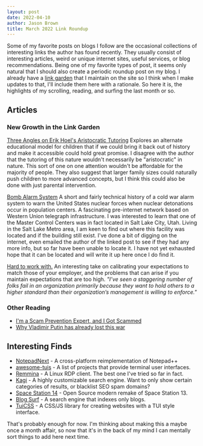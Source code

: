 ```yaml
---
layout: post
date: 2022-04-10
author: Jason Brown
title: March 2022 Link Roundup
---
```

Some of my favorite posts on blogs I follow are the occasional collections of interesting links the author has found recently. They usually consist of interesting articles, weird or unique internet sites, useful services, or blog recommendations. Being one of my favorite types of post, it seems only natural that I should also create a periodic roundup post on my blog. I already have a [link garden](/personal/link-garden.html) that I maintain on the site so I think when I make updates to that, I'll include them here with a rationale. So here it is, the highlights of my scrolling, reading, and surfing the last month or so.

## Articles

### New Growth in the Link Garden
[Three Angles on Erik Hoel's Aristocratic Tutoring](https://slimemoldtimemold.com/2022/03/20/three-angles-on-erik-hoels-aristocratic-tutoring/) Explores an alternate educational model for children that if we could bring it back out of history and make it accessible could hold great promise. I disagree with the author that the tutoring of this nature wouldn't necessarily be "aristocratic" in nature. This sort of one on one attention wouldn't be affordable for the majority of people. They also suggest that larger family sizes could naturally push children to more advanced concepts, but I think this could also be done with just parental intervention.

[Bomb Alarm System](https://computer.rip/2022-04-01-Bomb-Alarm-System.html) A short and fairly technical history of a cold war alarm system to warn the United States nuclear forces when nuclear detonations occur in population centers. A fascinating pre-internet network based on Western Union telegraph infrastructure. I was interested to learn that one of the Master Control Centers was in fact located in Salt Lake City, Utah. Living in the Salt Lake Metro area, I am keen to find out where this facility was located and if the building still exist. I've done a bit of digging on the internet, even emailed the author of the linked post to see if they had any more info, but so far have been unable to locate it. I have not yet exhausted hope that it can be located and will write it up here once I do find it.

[Hard to work with.](https://lethain.com/hard-to-work-with/) An interesting take on calibrating your expectations to match those of your employer, and the problems that can arise if you maintain expectations that are too high. *"I’ve seen a staggering number of folks fail in an organization primarily because they want to hold others to a higher standard than their organization’s management is willing to enforce."*

### Other Reading
* [I'm a Scam Prevention Expert, and I Got Scammed](http://www.lupinia.net/writing/tech/scammed.htm)
* [Why Vladimir Putin has already lost this war](https://www.theguardian.com/commentisfree/2022/feb/28/vladimir-putin-war-russia-ukraine)

## Interesting Finds
* [NotepadNext](https://github.com/dail8859/NotepadNext) - A cross-platform reimplementation of Notepad++
* [awesome-tuis](https://github.com/rothgar/awesome-tuis) - A list of projects that provide terminal user interfaces.
* [Remmina](https://remmina.org/) - A Linux RDP client. The best one I've tried so far in fact.
* [Kagi](https://kagi.com/) - A highly customizable search engine. Want to only show certain categories of results, or blacklist SEO spam domains?
* [Space Station 14](https://spacestation14.io/) - Open Source modern remake of Space Station 13.
* [Blog Surf](https://blogsurf.io) - A search engine that indexes only blogs. 
* [TuiCSS](https://github.com/vinibiavatti1/TuiCss) - A CSS/JS library for creating websites with a TUI style interface.

That's probably enough for now. I'm thinking about making this a maybe once a month affair, so now that it's in the back of my mind I can mentally sort things to add here next time.
